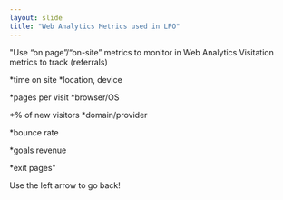 ```yaml
---
layout: slide
title: "Web Analytics Metrics used in LPO"
---
```

"Use “on page”/“on-site” metrics to monitor in Web Analytics                Visitation metrics to track (referrals)

*time on site                                                                 *location, device                                                               


*pages per visit                                                               *browser/OS


*% of new visitors                                                               *domain/provider


*bounce rate


*goals revenue


*exit pages"


Use the left arrow to go back!
